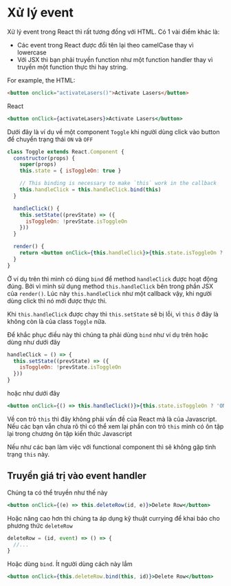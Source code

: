 # Xử lý event

Xử lý event trong React thì rất tương đồng với HTML. Có 1 vài điểm khác là:

- Các event trong React được đổi tên lại theo camelCase thay vì lowercase
- Với JSX thì bạn phải truyền function như một function handler thay vì truyền một function thực thi hay string.

For example, the HTML:

```html
<button onclick="activateLasers()">Activate Lasers</button>
```

React

```jsx
<button onClick={activateLasers}>Activate Lasers</button>
```

Dưới đây là ví dụ về một component `Toggle` khi người dùng click vào button để chuyển trạng thái `ON` và `OFF`

```jsx
class Toggle extends React.Component {
  constructor(props) {
    super(props)
    this.state = { isToggleOn: true }

    // This binding is necessary to make `this` work in the callback
    this.handleClick = this.handleClick.bind(this)
  }

  handleClick() {
    this.setState((prevState) => ({
      isToggleOn: !prevState.isToggleOn
    }))
  }

  render() {
    return <button onClick={this.handleClick}>{this.state.isToggleOn ? 'ON' : 'OFF'}</button>
  }
}
```

Ở ví dụ trên thì mình có dùng `bind` để method `handleClick` được hoạt động đúng. Bởi vì mình sử dụng method `this.handleClick` bên trong phần JSX của `render()`. Lúc này `this.handleClick` như một callback vậy, khi người dùng click thì nó mới được thực thi.

Khi `this.handleClick` được chạy thì `this.setState` sẽ bị lỗi, vì `this` ở đây là không còn là của class `Toggle` nữa.

Để khắc phục điều này thì chúng ta phải dùng `bind` như ví dụ trên hoặc dùng như dưới đây

```jsx
handleClick = () => {
  this.setState((prevState) => ({
    isToggleOn: !prevState.isToggleOn
  }))
}
```

hoặc như dưới đây

```jsx
<button onClick={() => this.handleClick()}>{this.state.isToggleOn ? 'ON' : 'OFF'}</button>
```

Về con trỏ `this` thì đây không phải vấn đề của React mà là của Javascript. Nếu các bạn vẫn chưa rõ thì có thể xem lại phần con trỏ `this` mình có ôn tập lại trong chương ôn tập kiến thức Javascript

Nếu như các bạn làm việc với functional component thì sẽ không gặp tình trạng `this` này.

## Truyền giá trị vào event handler

Chúng ta có thể truyền như thế này

```jsx
<button onClick={(e) => this.deleteRow(id, e)}>Delete Row</button>
```

Hoặc nâng cao hơn thì chúng ta áp dụng kỹ thuật currying để khai báo cho phương thức `deleteRow`

```jsx
deleteRow = (id, event) => () => {
  //...
}
```

Hoặc dùng `bind`. Ít người dùng cách này lắm

```jsx
<button onClick={this.deleteRow.bind(this, id)}>Delete Row</button>
```
